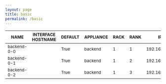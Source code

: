 ```yaml
---
layout: page
title: basic
permalink: /basic
---
```


| <sub>NAME</sub> | <sub>INTERFACE HOSTNAME</sub> | <sub>DEFAULT</sub> | <sub>APPLIANCE</sub> | <sub>RACK</sub> | <sub>RANK</sub> | <sub>IP</sub> | <sub>MAC</sub> | <sub>INTERFACE</sub> | <sub>NETWORK</sub> | <sub>CHANNEL</sub> | <sub>OPTIONS</sub> | <sub>VLAN</sub> | <sub>INSTALLACTION</sub> | <sub>RUNACTION</sub> | <sub>GROUPS</sub> | <sub>BOX</sub> |
| ---- | ------------------ | ------- | --------- | ---- | ---- | -- | --- | --------- | ------- | ------- | ------- | ---- | ------------- | --------- | ------ | --- |
| <sub>backend-0-0</sub> |  | <sub>True</sub> | <sub>backend</sub> | <sub>1</sub> | <sub>1</sub> | <sub>192.168.19.1</sub> | <sub>08:00:27:fc:07:45</sub> | <sub>eth0</sub> | <sub>private</sub> |  |  |  | <sub>install</sub> | <sub>os</sub> |  | <sub>default</sub> |
| <sub>backend-0-1</sub> |  | <sub>True</sub> | <sub>backend</sub> | <sub>1</sub> | <sub>2</sub> | <sub>192.168.19.2</sub> | <sub>08:00:27:ed:dc:3e</sub> | <sub>eth0</sub> | <sub>private</sub> |  |  |  | <sub>install</sub> | <sub>os</sub> |  | <sub>default</sub> |
| <sub>backend-0-2</sub> |  | <sub>True</sub> | <sub>backend</sub> | <sub>1</sub> | <sub>3</sub> | <sub>192.168.19.3</sub> | <sub>08:00:27:2f:72:29</sub> | <sub>eth0</sub> | <sub>private</sub> |  |  |  | <sub>install</sub> | <sub>os</sub> |  | <sub>default</sub> |
